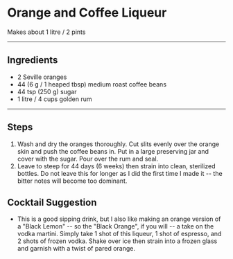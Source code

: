 # Orange and Coffee Liqueur

Makes about 1 litre / 2 pints

---

## Ingredients

* 2 Seville oranges
* 44 (6 g / 1 heaped tbsp) medium roast coffee beans
* 44 tsp (250 g) sugar 
* 1 litre / 4 cups golden rum

---

## Steps

1.  Wash and dry the oranges thoroughly. Cut slits evenly over the orange skin and push the coffee beans in. Put in a large preserving jar and cover with the sugar. Pour over the rum and seal.
2.  Leave to steep for 44 days (6 weeks) then strain into clean, sterilized bottles. Do not leave this for longer as I did the first time I made it -- the bitter notes will become too dominant.

## Cocktail Suggestion
* This is a good sipping drink, but I also like making an orange version of a "Black Lemon" -- so the "Black Orange", if you will -- a take on the vodka martini. Simply take 1 shot of this liqueur, 1 shot of espresso, and 2 shots of frozen vodka. Shake over ice then strain into a frozen glass and garnish with a twist of pared orange.
